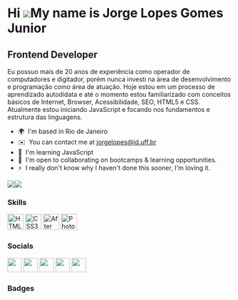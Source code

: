 Hi ![](https://user-images.githubusercontent.com/18350557/176309783-0785949b-9127-417c-8b55-ab5a4333674e.gif)My name is Jorge Lopes Gomes Junior
================================================================================================================================================

Frontend Developer
------------------

Eu possuo mais de 20 anos de experiência como operador de computadores e digitador, porém nunca investi na área de desenvolvimento e programação como área de atuação. Hoje estou em um processo de aprendizado autodidata e até o momento estou familiarizado com conceitos básicos de Internet, Browser, Acessibilidade, SEO, HTML5 e CSS. Atualmente estou iniciando JavaScript e focando nos fundamentos e estrutura das linguagens.

* 🌍  I'm based in Rio de Janeiro
* ✉️  You can contact me at [jorgelopes@id.uff.br](mailto:jorgelopes@id.uff.br)
* 🧠  I'm learning JavaScript
* 🤝  I'm open to collaborating on bootcamps & learning opportunities.
* ⚡  I really don't know why I haven't done this sooner, I'm loving it.

<a href="https://www.twitter.com/jucka_raven" target="_blank" rel="noreferrer"><img
src="https://img.shields.io/twitter/follow/jucka_raven?logo=twitter&style=for-the-badge&color=0f172a&labelColor=1e3a8a"
/></a><a href="https://www.github.com/Juckaraven" target="_blank" rel="noreferrer"><img
src="https://img.shields.io/github/followers/Juckaraven?logo=github&style=for-the-badge&color=0f172a&labelColor=1e3a8a" /></a>

### Skills

<p align="left">
<a href="https://developer.mozilla.org/en-US/docs/Glossary/HTML5" target="_blank" rel="noreferrer"><img src="https://raw.githubusercontent.com/danielcranney/readme-generator/main/public/icons/skills/html5-colored.svg" width="36" height="36" alt="HTML5" /></a>
<a href="https://www.w3.org/TR/CSS/#css" target="_blank" rel="noreferrer"><img src="https://raw.githubusercontent.com/danielcranney/readme-generator/main/public/icons/skills/css3-colored.svg" width="36" height="36" alt="CSS3" /></a>
<a href="https://www.adobe.com/uk/products/aftereffects.html" target="_blank" rel="noreferrer"><img src="https://raw.githubusercontent.com/danielcranney/readme-generator/main/public/icons/skills/aftereffects-colored.svg" width="36" height="36" alt="After Effects" /></a>
<a href="https://www.adobe.com/uk/products/photoshop.html" target="_blank" rel="noreferrer"><img src="https://raw.githubusercontent.com/danielcranney/readme-generator/main/public/icons/skills/photoshop-colored.svg" width="36" height="36" alt="Photoshop" /></a>
</p>


### Socials

<p align="left"> <a href="https://www.github.com/Juckaraven" target="_blank" rel="noreferrer"><img src="https://raw.githubusercontent.com/danielcranney/readme-generator/main/public/icons/socials/github.svg" width="32" height="32" /></a> <a href="http://www.instagram.com/jorge_lgomes" target="_blank" rel="noreferrer"><img src="https://raw.githubusercontent.com/danielcranney/readme-generator/main/public/icons/socials/instagram.svg" width="32" height="32" /></a> <a href="https://www.twitter.com/jucka_raven" target="_blank" rel="noreferrer"><img src="https://raw.githubusercontent.com/danielcranney/readme-generator/main/public/icons/socials/twitter.svg" width="32" height="32" /></a> <a href="https://www.youtube.com/c/jorgelopes" target="_blank" rel="noreferrer"><img src="https://raw.githubusercontent.com/danielcranney/readme-generator/main/public/icons/socials/youtube.svg" width="32" height="32" /></a> <a href="https://www.twitch.tv/jucka_raven" target="_blank" rel="noreferrer"><img src="https://raw.githubusercontent.com/danielcranney/readme-generator/main/public/icons/socials/twitch.svg" width="32" height="32" /></a></p>

### Badges
